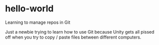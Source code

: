 # hello-world
Learning to manage repos in Git

Just a newbie trying to learn how to use Git because Unity gets all pissed off when you try to copy / paste files between different computers.
